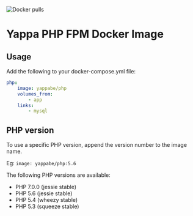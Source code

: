 ![Docker pulls](https://img.shields.io/docker/pulls/yappabe/php.svg?style=flat)
# Yappa PHP FPM Docker Image

## Usage

Add the following to your docker-compose.yml file:

```YAML
php:
    image: yappabe/php
    volumes_from:
        - app
    links:
        - mysql
```

## PHP version

To use a specific PHP version, append the version number to the image name. 

Eg: `image: yappabe/php:5.6`

The following PHP versions are available:

* PHP 7.0.0 (jessie stable)
* PHP 5.6 (jessie stable)
* PHP 5.4 (wheezy stable)
* PHP 5.3 (squeeze stable)

